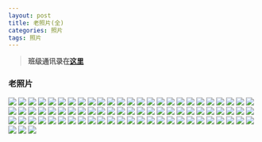 ```yaml
---
layout: post
title: 老照片(全)
categories: 照片
tags: 照片
---
```

> __班级通讯录在[这里](http://shangxi2ban.github.io/20140602-tongxunlu/)__

### 老照片

<img src="/media/ophoto/oimg-1.jpg" class="old2" />

<img src="/media/ophoto/oimg-2.jpg" class="old2" />

<img src="/media/ophoto/oimg-3.jpg" class="old2" />

<img src="/media/ophoto/oimg-4.jpg" class="old2" />

<img src="/media/ophoto/oimg-5.jpg" class="old2" />

<img src="/media/ophoto/oimg-6.jpg" class="old2" />

<img src="/media/ophoto/oimg-7.jpg" class="old2" />

<img src="/media/ophoto/oimg-9.jpg" class="old2" />

<img src="/media/ophoto/oimg-10.jpg" class="old2" />

<img src="/media/ophoto/oimg-11.jpg" class="old2" />

<img src="/media/ophoto/oimg-12.jpg" class="old2" />

<img src="/media/ophoto/oimg-13.jpg" class="old2" />

<img src="/media/ophoto/oimg-14.jpg" class="old2" />

<img src="/media/ophoto/oimg-15.jpg" class="old2" />

<img src="/media/ophoto/oimg-16.jpg" class="old2" />

<img src="/media/ophoto/oimg-17.jpg" class="old2" />

<img src="/media/ophoto/oimg-18.jpg" class="old2" />

<img src="/media/ophoto/oimg-19.jpg" class="old2" />

<img src="/media/ophoto/oimg-20.jpg" class="old2" />

<img src="/media/ophoto/oimg-21.jpg" class="old2" />

<img src="/media/ophoto/oimg-23.jpg" class="old2" />

<img src="/media/ophoto/oimg-24.jpg" class="old2" />

<img src="/media/ophoto/oimg-25.jpg" class="old2" />

<img src="/media/ophoto/oimg-26.jpg" class="old2" />

<img src="/media/ophoto/oimg-27.jpg" class="old2" />

<img src="/media/ophoto/oimg-28.jpg" class="old2" />

<img src="/media/ophoto/oimg-29.jpg" class="old2" />

<img src="/media/ophoto/oimg-30.jpg" class="old2" />

<img src="/media/ophoto/oimg-31.jpg" class="old2" />

<img src="/media/ophoto/oimg-32.jpg" class="old2" />

<img src="/media/ophoto/oimg-33.jpg" class="old2" />

<img src="/media/ophoto/oimg-34.jpg" class="old2" />

<img src="/media/ophoto/oimg-35.jpg" class="old2" />

<img src="/media/ophoto/oimg-36.jpg" class="old2" />

<img src="/media/ophoto/oimg-37.jpg" class="old2" />

<img src="/media/ophoto/oimg-38.jpg" class="old2" />

<img src="/media/ophoto/oimg-39.jpg" class="old2" />

<img src="/media/ophoto/oimg-40.jpg" class="old2" />

<img src="/media/ophoto/oimg-41.jpg" class="old2" />

<img src="/media/ophoto/oimg-42.jpg" class="old2" />

<img src="/media/ophoto/oimg-43.jpg" class="old2" />

<img src="/media/ophoto/oimg-44.jpg" class="old2" />

<img src="/media/ophoto/oimg-45.jpg" class="old2" />

<img src="/media/ophoto/oimg-46.jpg" class="old2" />

<img src="/media/ophoto/oimg-47.jpg" class="old2" />

<img src="/media/ophoto/oimg-48.jpg" class="old2" />

<img src="/media/ophoto/oimg-49.jpg" class="old2" />

<img src="/media/ophoto/oimg-50.jpg" class="old2" />

<img src="/media/ophoto/oimg-51.jpg" class="old2" />

<img src="/media/ophoto/oimg-52.jpg" class="old2" />

<img src="/media/ophoto/oimg-53.jpg" class="old2" />

<img src="/media/ophoto/oimg-54.jpg" class="old2" />

<img src="/media/ophoto/oimg-55.jpg" class="old2" />

<img src="/media/ophoto/oimg-56.jpg" class="old2" />

<img src="/media/ophoto/oimg-57.jpg" class="old2" />

<img src="/media/ophoto/oimg-58.jpg" class="old2" />

<img src="/media/ophoto/oimg-59.jpg" class="old2" />

<img src="/media/ophoto/oimg-60.jpg" class="old2" />

<img src="/media/ophoto/oimg-61.jpg" class="old2" />

<img src="/media/ophoto/oimg-62.jpg" class="old2" />

<img src="/media/ophoto/oimg-63.jpg" class="old2" />

<img src="/media/ophoto/oimg-64.jpg" class="old2" />

<img src="/media/ophoto/oimg-65.jpg" class="old2" />

<img src="/media/ophoto/oimg-66.jpg" class="old2" />

<img src="/media/ophoto/oimg-67.jpg" class="old2" />

<img src="/media/ophoto/oimg-68.jpg" class="old2" />

<img src="/media/ophoto/oimg-69.jpg" class="old2" />

<img src="/media/ophoto/oimg-70.jpg" class="old2" />

<img src="/media/ophoto/oimg-71.jpg" class="old2" />

<img src="/media/ophoto/oimg-72.jpg" class="old2" />

<img src="/media/ophoto/oimg-73.jpg" class="old2" />

<img src="/media/ophoto/oimg-74.jpg" class="old2" />

<img src="/media/ophoto/oimg-75.jpg" class="old2" />

<img src="/media/ophoto/oimg-76.jpg" class="old2" />

<img src="/media/ophoto/oimg-77.jpg" class="old2" />

<img src="/media/ophoto/oimg-78.jpg" class="old2" />

<img src="/media/ophoto/oimg-79.jpg" class="old2" />

<img src="/media/ophoto/oimg-80.jpg" class="old2" />